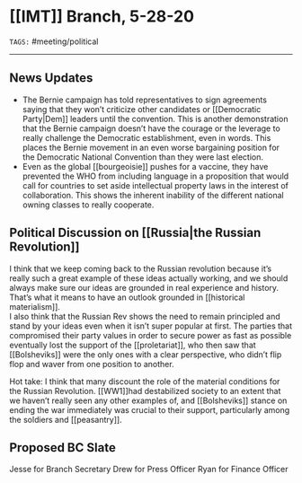 # [[IMT]] Branch, 5-28-20
`TAGS:` #meeting/political 

---
## News Updates
-   The Bernie campaign has told representatives to sign agreements saying that they won’t criticize other candidates or [[Democratic Party|Dem]] leaders until the convention. This is another demonstration that the Bernie campaign doesn’t have the courage or the leverage to really challenge the Democratic establishment, even in words. This places the Bernie movement in an even worse bargaining position for the Democratic National Convention than they were last election. 
-   Even as the global [[bourgeoisie]] pushes for a vaccine, they have prevented the WHO from including language in a proposition that would call for countries to set aside intellectual property laws in the interest of collaboration. This shows the inherent inability of the different national owning classes to really cooperate. 

## Political Discussion on [[Russia|the Russian Revolution]]
I think that we keep coming back to the Russian revolution because it’s really such a great example of these ideas actually working, and we should always make sure our ideas are grounded in real experience and history. That’s what it means to have an outlook grounded in [[historical materialism]].     
I also think that the Russian Rev shows the need to remain principled and stand by your ideas even when it isn’t super popular at first. The parties that compromised their party values in order to secure power as fast as possible eventually lost the support of the [[proletariat]], who then saw that [[Bolsheviks]] were the only ones with a clear perspective, who didn’t flip flop and waver from one position to another.     

Hot take: I think that many discount the role of the material conditions for the Russian Revolution. [[WW1]]had destabilized society to an extent that we haven’t really seen any other examples of, and [[Bolsheviks]] stance on ending the war immediately was crucial to their support, particularly among the soldiers and [[peasantry]].

## Proposed BC Slate
Jesse for Branch Secretary
Drew for Press Officer
Ryan for Finance Officer
